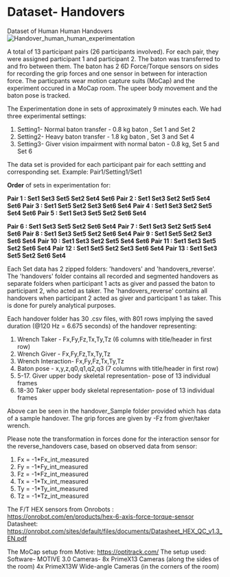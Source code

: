 # Dataset- Handovers
Dataset of Human Human Handovers
![Handover_human_human_experimentation](https://user-images.githubusercontent.com/19911432/230441574-1e8edb41-a462-4c59-a0ca-970653c5f2cf.jpg)

A total of 13 participant pairs (26 participants involved). For each pair, they were assigned participant 1 and participant 2. The baton was transferred to and fro between them. The baton has 2 6D Force/Torque sensors on sides for recording the grip forces and one sensor in between for interaction force. The particpants wear motion capture suits (MoCap) and the experiment occured in a MoCap room. The upeer body movement and the baton pose is tracked.

The Experimentation done in sets of approximately 9 minutes each. We had three experimental settings:
1. Setting1- Normal baton transfer - 0.8 kg baton , Set 1 and Set 2
2. Setting2- Heavy baton transfer - 1.8 kg baton , Set 3 and Set 4
3. Setting3- Giver vision impairment with normal baton - 0.8 kg, Set 5 and Set 6

The data set is provided for each participant pair for each settting and corresponding set. Example: Pair1/Setting1/Set1

**Order** of sets in experimentation for:

**Pair 1 : Set1 Set3 Set5 Set2 Set4 Set6**
**Pair 2 : Set1 Set3 Set2 Set5 Set4 Set6**
**Pair 3 : Set1 Set5 Set2 Set3 Set6 Set4**
**Pair 4 : Set1 Set3 Set2 Set5 Set4 Set6**
**Pair 5 : Set1 Set3 Set5 Set2 Set6 Set4**

**Pair 6 : Set1 Set3 Set5 Set2 Set6 Set4**
**Pair 7 : Set1 Set3 Set2 Set5 Set4 Set6**
**Pair 8 : Set1 Set3 Set5 Set2 Set6 Set4**
**Pair 9 : Set1 Set5 Set2 Set3 Set6 Set4**
**Pair 10 : Set1 Set3 Set2 Set5 Set4 Set6**
**Pair 11 : Set1 Set3 Set5 Set2 Set6 Set4**
**Pair 12 : Set1 Set5 Set2 Set3 Set6 Set4**
**Pair 13 : Set1 Set3 Set5 Set2 Set6 Set4**

Each Set data has 2 zipped folders: 'handovers' and 'handovers_reverse'. The 'handovers' folder contains all recorded and segmented handovers as separate folders when participant 1 acts as giver and passed the baton to participant 2, who acted as taker. The 'handovers_reverse' contains all handovers when participant 2 acted as giver and participant 1 as taker. This is done for purely analytical purposes. 



Each handover folder has 30 .csv files, with 801 rows implying the saved duration (@120 Hz = 6.675 seconds) of the handover representing:
1. Wrench Taker - Fx,Fy,Fz,Tx,Ty,Tz (6 columns with title/header in first row)
2. Wrench Giver - Fx,Fy,Fz,Tx,Ty,Tz
3. Wrench Interaction- Fx,Fy,Fz,Tx,Ty,Tz
4. Baton pose -  x,y,z,q0,q1,q2,q3 (7 columns with title/header in first row)
5. 5-17. Giver upper body skeletal representation- pose of 13 individual frames
6. 18-30 Taker upper body skeletal representation- pose of 13 individual frames

Above can be seen in the handover_Sample folder provided which has data of a sample handover. The grip forces are given by -Fz from giver/taker wrench.


Please note the transformation in forces done for the interaction sensor for the reverse_handovers case, based on observed data from sensor:
1. Fx = -1*Fx_int_measured
2. Fy = -1*Fy_int_measured
3. Fz = -1*Fz_int_measured
4. Tx = -1*Tx_int_measured
5. Ty = -1*Ty_int_measured
6. Tz = -1*Tz_int_measured


The F/T HEX sensors from Onrobots : https://onrobot.com/en/products/hex-6-axis-force-torque-sensor
Datasheet: https://onrobot.com/sites/default/files/documents/Datasheet_HEX_QC_v1.3_EN.pdf


The MoCap setup from Motive: https://optitrack.com/
The setup used:
Software- MOTIVE 3.0
Cameras-
8x PrimeX13 Cameras (along the sides of the room)
4x PrimeX13W Wide-angle Cameras (in the corners of the room)
